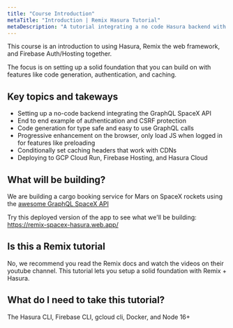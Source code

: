 ```yaml
---
title: "Course Introduction"
metaTitle: "Introduction | Remix Hasura Tutorial"
metaDescription: "A tutorial integrating a no code Hasura backend with the Remix web framework"
---
```


This course is an introduction to using Hasura, Remix the web framework, and Firebase Auth/Hosting together.

The focus is on setting up a solid foundation that you can build on with features like code generation, authentication, and caching.

## Key topics and takeways

- Setting up a no-code backend integrating the GraphQL SpaceX API
- End to end example of authentication and CSRF protection
- Code generation for type safe and easy to use GraphQL calls
- Progressive enhancement on the browser, only load JS when logged in for features like preloading
- Conditionally set caching headers that work with CDNs
- Deploying to GCP Cloud Run, Firebase Hosting, and Hasura Cloud

## What will be building?

We are building a cargo booking service for Mars on SpaceX rockets using the [awesome GraphQL SpaceX API](https://github.com/SpaceXLand/api)

Try this deployed version of the app to see what we'll be building:
https://remix-spacex-hasura.web.app/

## Is this a Remix tutorial

No, we recommend you read the Remix docs and watch the videos on their youtube channel. This tutorial lets you setup a solid foundation with Remix + Hasura.

## What do I need to take this tutorial?

The Hasura CLI, Firebase CLI, gcloud cli, Docker, and Node 16+
